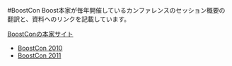 #BoostCon
Boost本家が毎年開催しているカンファレンスのセッション概要の翻訳と、資料へのリンクを記載しています。

[BoostConの本家サイト](http://boostcon.boost.org/)

- [BoostCon 2010](https://sites.google.com/site/boostjp/boostcon/2010)
- [BoostCon 2011](https://sites.google.com/site/boostjp/boostcon/2011)
